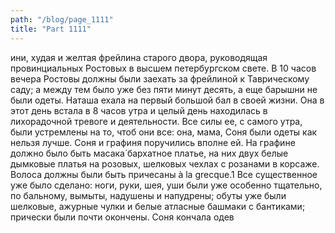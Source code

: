 ```yaml
---
path: "/blog/page_1111"
title: "Part 1111"
---
```


ини, худая и желтая фрейлина старого двора, руководящая провинциальных Ростовых в высшем петербургском свете.
В 10 часов вечера Ростовы должны были заехать за фрейлиной к Таврическому саду; а между тем было уже без пяти минут десять, а еще барышни не были одеты.
Наташа ехала на первый большой бал в своей жизни. Она в этот день встала в 8 часов утра и целый день находилась в лихорадочной тревоге и деятельности. Все силы ее, с самого утра, были устремлены на то, чтоб они все: она, мама, Соня были одеты как нельзя лучше. Соня и графиня поручились вполне ей. На графине должно было быть масака́ бархатное платье, на них двух белые дымковые платья на розовых, шелковых чехлах с розанами в корсаже. Волоса должны были быть причесаны à la grecque.1
Все существенное уже было сделано: ноги, руки, шея, уши были уже особенно тщательно, по бальному, вымыты, надушены и напудрены; обуты уже были шелковые, ажурные чулки и белые атласные башмаки с бантиками; прически были почти окончены. Соня кончала одев
